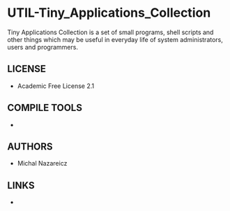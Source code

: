 # UTIL-Tiny_Applications_Collection
Tiny Applications Collection is a set of small programs, shell scripts and  other things  which  may be  useful  in everyday  life of  system administrators, users  and programmers.

## LICENSE
* Academic Free License 2.1

## COMPILE TOOLS
* 
 
## AUTHORS
* Michal Nazareicz

## LINKS
* 
